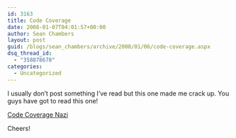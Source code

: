 ```yaml
---
id: 3163
title: Code Coverage
date: 2008-01-07T04:01:57+00:00
author: Sean Chambers
layout: post
guid: /blogs/sean_chambers/archive/2008/01/06/code-coverage.aspx
dsq_thread_id:
  - "358878678"
categories:
  - Uncategorized
---
```

I usually don&#8217;t post something I&#8217;ve read but this one made me crack up. You guys have got to read this one!

<a href="http://codebetter.com/blogs/kyle.baley/archive/2008/01/04/monitoring-code-coverage-or-quot-how-to-descend-into-madness-quot.aspx" target="_blank">Code Coverage Nazi</a>

Cheers!